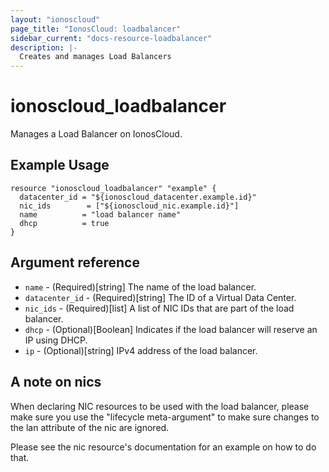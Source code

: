 ```yaml
---
layout: "ionoscloud"
page_title: "IonosCloud: loadbalancer"
sidebar_current: "docs-resource-loadbalancer"
description: |-
  Creates and manages Load Balancers
---
```


# ionoscloud\_loadbalancer

Manages a Load Balancer on IonosCloud.

## Example Usage

```hcl
resource "ionoscloud_loadbalancer" "example" {
  datacenter_id = "${ionoscloud_datacenter.example.id}"
  nic_ids        = ["${ionoscloud_nic.example.id}"]
  name          = "load balancer name"
  dhcp          = true
}
```

## Argument reference

* `name` - (Required)[string] The name of the load balancer.
* `datacenter_id` - (Required)[string] The ID of a Virtual Data Center.
* `nic_ids` - (Required)[list] A list of NIC IDs that are part of the load balancer.
* `dhcp` - (Optional)[Boolean] Indicates if the load balancer will reserve an IP using DHCP.
* `ip` - (Optional)[string] IPv4 address of the load balancer.

## A note on nics

When declaring NIC resources to be used with the load balancer, please make sure
you use the "lifecycle meta-argument" to make sure changes to the lan attribute
of the nic are ignored. 

Please see the nic resource's documentation for an example on how to do that. 